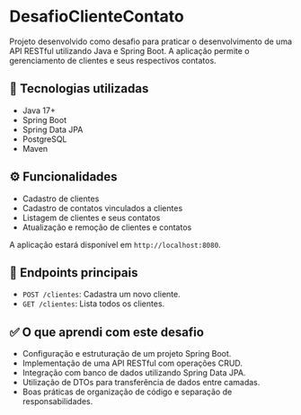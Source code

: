 # DesafioClienteContato

Projeto desenvolvido como desafio para praticar o desenvolvimento de uma API RESTful utilizando Java e Spring Boot. A aplicação permite o gerenciamento de clientes e seus respectivos contatos.

## 🚀 Tecnologias utilizadas

- Java 17+
- Spring Boot
- Spring Data JPA
- PostgreSQL
- Maven

## ⚙️ Funcionalidades

- Cadastro de clientes
- Cadastro de contatos vinculados a clientes
- Listagem de clientes e seus contatos
- Atualização e remoção de clientes e contatos

A aplicação estará disponível em `http://localhost:8080`.

## 📌 Endpoints principais

- `POST /clientes`: Cadastra um novo cliente.
- `GET /clientes`: Lista todos os clientes.

## ✅ O que aprendi com este desafio

- Configuração e estruturação de um projeto Spring Boot.
- Implementação de uma API RESTful com operações CRUD.
- Integração com banco de dados utilizando Spring Data JPA.
- Utilização de DTOs para transferência de dados entre camadas.
- Boas práticas de organização de código e separação de responsabilidades.

